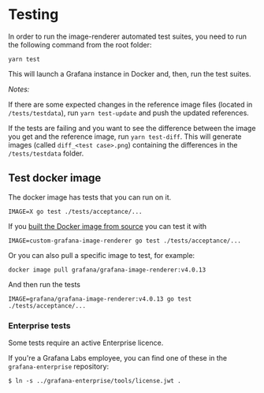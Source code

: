 # Testing

In order to run the image-renderer automated test suites, you need to run the following command from the root folder:

```
yarn test
```

This will launch a Grafana instance in Docker and, then, run the test suites.

_Notes:_

If there are some expected changes in the reference image files (located in `/tests/testdata`), run `yarn test-update` and push the updated references.

If the tests are failing and you want to see the difference between the image you get and the reference image, run `yarn test-diff`. This will generate images (called `diff_<test case>.png`) containing the differences in the `/tests/testdata` folder.

## Test docker image

The docker image has tests that you can run on it.

`IMAGE=X go test ./tests/acceptance/...`

If you [built the Docker image from source](./building_from_source.md#docker-image) you can test it with

`IMAGE=custom-grafana-image-renderer go test ./tests/acceptance/...`

Or you can also pull a specific image to test, for example:

`docker image pull grafana/grafana-image-renderer:v4.0.13`

And then run the tests

`IMAGE=grafana/grafana-image-renderer:v4.0.13 go test ./tests/acceptance/...`

### Enterprise tests

Some tests require an active Enterprise licence.

If you're a Grafana Labs employee, you can find one of these in the `grafana-enterprise` repository:

```shell
$ ln -s ../grafana-enterprise/tools/license.jwt .
```
